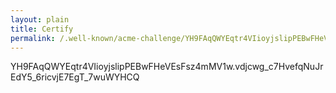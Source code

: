 ```yaml
---
layout: plain
title: Certify
permalink: /.well-known/acme-challenge/YH9FAqQWYEqtr4VIioyjslipPEBwFHeVEsFsz4mMV1w
---
```

YH9FAqQWYEqtr4VIioyjslipPEBwFHeVEsFsz4mMV1w.vdjcwg_c7HvefqNuJrEdY5_6ricvjE7EgT_7wuWYHCQ

